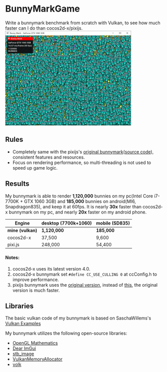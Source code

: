 # BunnyMarkGame

Write a bunnymark benchmark from scratch with Vulkan, to see how much faster can I do than cocos2d-x/pixijs.
<img src="https://github.com/re-esper/BunnyMarkGame/blob/master/screenshot/my-bunnymark-windows.jpg" width="400" height="300">

## Rules
* Completely same with the pixijs's [original bunnymark](https://www.goodboydigital.com/pixijs/bunnymark/)([source code](https://www.goodboydigital.com/pixijs/bunnymark/js/bunnyBenchMark.js)), consistent features and resources.
* Focus on rendering performance, so multi-threading is not used to speed up game logic.


## Results
My bunnymark is able to render **1,120,000** bunnies on my pc(Intel Core i7-7700K + GTX 1060 3GB) and **185,000** bunnies on android(MI6, Snapdragon835), and keep it at 60fps. It is nearly **30x** faster than cocos2d-x bunnymark on my pc, and nearly **20x** faster on my android phone.

| Engine       | desktop (7700k+1060)        | mobile (SD835)  |
| ------------ | ------------ | ------------ |
| **mine (vulkan)** | **1,120,000**     | **185,000**     |
| cocos2d-x    | 37,500    | 9,600    |
| pixi.js      | 248,000   | 54,400  |

#### Notes:
1. cocos2d-x uses its latest version 4.0.
2. cocos2d-x bunnymark set `#define CC_USE_CULLING 0` at ccConfig.h to improve performance.
3. pixijs bunnymark uses the [original version](https://www.goodboydigital.com/pixijs/bunnymark/), instead of [this](https://pixijs.io/bunny-mark/), the original version is much faster.

## Libraries
The basic vulkan code of my bunnymark is based on SaschaWillems's [Vulkan Examples](https://github.com/SaschaWillems/Vulkan)

My bunnymark utilizes the following open-source libraries:
* [OpenGL Mathematics](https://github.com/g-truc/glm)
* [Dear ImGui](https://github.com/ocornut/imgui)
* [stb_image](https://github.com/nothings/stb)
* [VulkanMemoryAllocator](https://github.com/GPUOpen-LibrariesAndSDKs/VulkanMemoryAllocator)
* [volk](https://github.com/zeux/volk)

